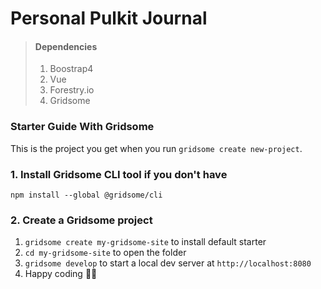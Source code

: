 # Personal Pulkit Journal 

> #### Dependencies
> 1. Boostrap4 
> 2. Vue
> 3. Forestry.io
> 4. Gridsome

### Starter Guide With Gridsome 
This is the project you get when you run `gridsome create new-project`.

### 1. Install Gridsome CLI tool if you don't have

`npm install --global @gridsome/cli`

### 2. Create a Gridsome project

1. `gridsome create my-gridsome-site` to install default starter
2. `cd my-gridsome-site` to open the folder
3. `gridsome develop` to start a local dev server at `http://localhost:8080`
4. Happy coding 🎉🙌
